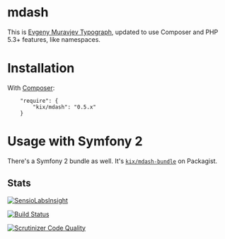 mdash
=====
This is [Evgeny Muravjev Typograph](http://mdash.ru), updated to use Composer and PHP 5.3+ features, like namespaces.


Installation
============
With [Composer](http://getcomposer.org):

```
    "require": {
        "kix/mdash": "0.5.x"
    }
```

Usage with Symfony 2
====================
There's a Symfony 2 bundle as well. It's [`kix/mdash-bundle`](http://github.com/kix/mdash-bundle) on Packagist.

Stats
-----
[![SensioLabsInsight](https://insight.sensiolabs.com/projects/be666f57-bd88-44c9-9e99-c3662554f7aa/small.png)](https://insight.sensiolabs.com/projects/be666f57-bd88-44c9-9e99-c3662554f7aa)

[![Build Status](https://travis-ci.org/kix/mdash.svg?branch=master)](https://travis-ci.org/kix/mdash)

[![Scrutinizer Code Quality](https://scrutinizer-ci.com/g/kix/mdash/badges/quality-score.png?b=master)](https://scrutinizer-ci.com/g/kix/mdash/?branch=master)
